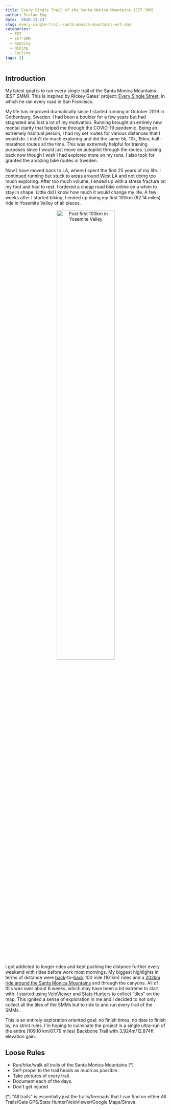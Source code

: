 ```yaml
---
title: Every Single Trail of the Santa Monica Mountains (EST SMM)
author: Stefan Eng
date: '2020-12-23'
slug: every-single-trail-santa-monica-mountains-est-smm
categories:
  - EST
  - EST-SMM
  - Running
  - Hiking
  - Cycling
tags: []
---
```


## Introduction 

My latest goal is to run every single trail of the Santa Monica Mountains (EST SMM).
This is inspired by Rickey Gates' project: [Every Single Street](https://www.everysinglestreet.com/), in which he ran every road in San Francisco.

My life has improved dramatically since I started running in October 2019 in Gothenburg, Sweden.
I had been a boulder for a few years but had stagnated and lost a lot of my motivation.
Running brought an entirely new mental clarity that helped me through the COVID-19 pandemic.
Being an extremely habitual person, I had my set routes for various distances that I would do.
I didn't do much exploring and did the same 5k, 10k, 15km, half-marathon routes all the time.
This was extremely helpful for training purposes since I would just move on autopilot through the routes.
Looking back now though I wish I had explored more on my runs.
I also took for granted the amazing bike routes in Sweden.

Now I have moved back to LA, where I spent the first 25 years of my life.
I continued running but stuck to areas around West LA and not doing too much exploring.
After too much volume, I ended up with a stress fracture on my foot and had to rest.
I ordered a cheap road bike online on a whim to stay in shape.
Little did I know how much it would change my life.
A few weeks after I started biking, I ended up doing my first 100km (62.14 miles) ride in Yosemite Valley of all places.

<center>
<img src="/post/2021-01-08-every-single-trail-santa-monica-mountains-est-smm/index_files/yosemite_100km.jpg" alt="Post first 100km in Yosemite Valley" width="60%"/>
</center>

I got addicted to longer rides and kept pushing the distance further every weekend with rides before work most mornings.
My biggest highlights in terms of distance were [back](https://www.strava.com/activities/4464098477)-to-[back](https://www.strava.com/activities/4468967371) 100 mile (161km) rides and a [202km ride around the Santa Monica Mountains](https://www.strava.com/activities/4439800104) and through the canyons.
All of this was over about 6 weeks, which may have been a bit extreme to start with.
I started using [VeloViewer](https://veloviewer.com/) and [Stats Hunters](https://www.statshunters.com/) to collect "tiles" on the map.
This ignited a sense of exploration in me and I decided to not only collect all the tiles of the SMMs but to ride to and run every trail of the SMMs.

This is an entirely exploration oriented goal: no finish times, no date to finish by, no strict rules.
I'm hoping to culminate the project in a single ultra-run of the entire (109.10 km/67.79 miles) Backbone Trail with 3,924m/12,874ft elevation gain.

## Loose Rules
  - Run/hike/walk all trails of the Santa Monica Mountains (*)
  - Self-propel to the trail heads as much as possible.
  - Take pictures of every trail.
  - Document each of the days.
  - Don't get injured

(*) "All trails" is essentially just the trails/fireroads that I can find on either All Trails/Gaia GPS/Stats Hunter/VeloViewer/Google Maps/Strava.

